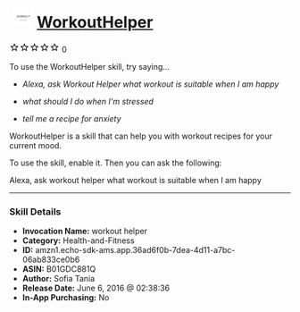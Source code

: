 # &nbsp;<img src="skill_icon" alt="WorkoutHelper icon" width="36"> [WorkoutHelper](http://alexa.amazon.com/#skills/amzn1.echo-sdk-ams.app.36ad6f0b-7dea-4d11-a7bc-06ab833ce0b6)
![0 stars](../../images/ic_star_border_black_18dp_1x.png)![0 stars](../../images/ic_star_border_black_18dp_1x.png)![0 stars](../../images/ic_star_border_black_18dp_1x.png)![0 stars](../../images/ic_star_border_black_18dp_1x.png)![0 stars](../../images/ic_star_border_black_18dp_1x.png) 0

To use the WorkoutHelper skill, try saying...

* *Alexa, ask Workout Helper what workout is suitable when I am happy*

* *what should I do when I'm stressed*

* *tell me a recipe for anxiety*

WorkoutHelper is a skill that can help you with workout recipes for your current mood.

To use the skill, enable it. Then you can ask the following:

Alexa, ask workout helper what workout is suitable when I am happy

***

### Skill Details

* **Invocation Name:** workout helper
* **Category:** Health-and-Fitness
* **ID:** amzn1.echo-sdk-ams.app.36ad6f0b-7dea-4d11-a7bc-06ab833ce0b6
* **ASIN:** B01GDC881Q
* **Author:** Sofia Tania
* **Release Date:** June 6, 2016 @ 02:38:36
* **In-App Purchasing:** No
